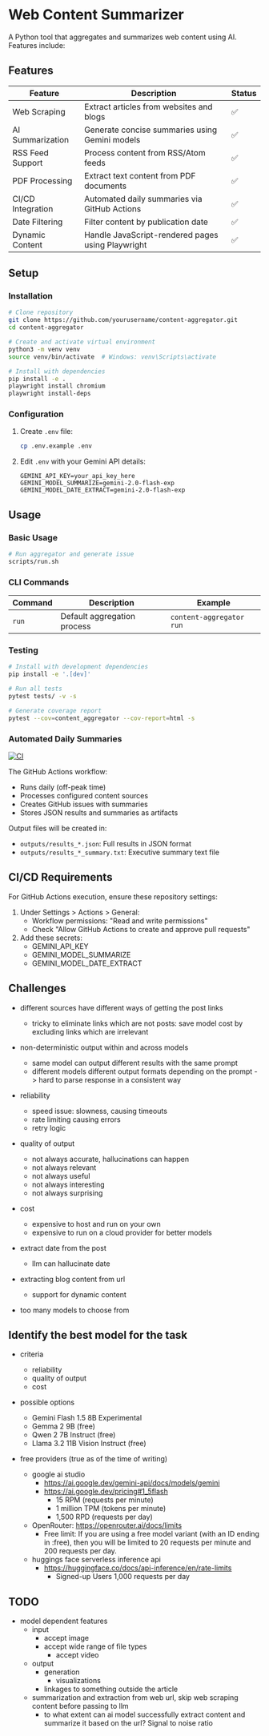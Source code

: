 # Web Content Summarizer

A Python tool that aggregates and summarizes web content using AI. Features include:

## Features

| Feature                | Description                                                                 | Status |
|------------------------|-----------------------------------------------------------------------------|--------|
| Web Scraping           | Extract articles from websites and blogs                                    | ✅     |
| AI Summarization       | Generate concise summaries using Gemini models                             | ✅     |
| RSS Feed Support       | Process content from RSS/Atom feeds                                         | ✅     |
| PDF Processing         | Extract text content from PDF documents                                     | ✅     |
| CI/CD Integration     | Automated daily summaries via GitHub Actions                               | ✅     |
| Date Filtering         | Filter content by publication date                                         | ✅     |
| Dynamic Content        | Handle JavaScript-rendered pages using Playwright                          | ✅     |

## Setup

### Installation
```bash
# Clone repository
git clone https://github.com/yourusername/content-aggregator.git
cd content-aggregator

# Create and activate virtual environment
python3 -m venv venv
source venv/bin/activate  # Windows: venv\Scripts\activate

# Install with dependencies
pip install -e .
playwright install chromium
playwright install-deps
```

### Configuration
1. Create `.env` file:
    ```bash
    cp .env.example .env
    ```
2. Edit `.env` with your Gemini API details:
    ```env
    GEMINI_API_KEY=your_api_key_here
    GEMINI_MODEL_SUMMARIZE=gemini-2.0-flash-exp
    GEMINI_MODEL_DATE_EXTRACT=gemini-2.0-flash-exp
    ```

## Usage

### Basic Usage
```bash
# Run aggregator and generate issue
scripts/run.sh
```

### CLI Commands
| Command                | Description                                 | Example                          |
|------------------------|---------------------------------------------|----------------------------------|
| `run`                 | Default aggregation process                | `content-aggregator run`         |

### Testing
```bash
# Install with development dependencies
pip install -e '.[dev]'

# Run all tests
pytest tests/ -v -s

# Generate coverage report
pytest --cov=content_aggregator --cov-report=html -s
```

### Automated Daily Summaries
[![CI](https://github.com/jhengy/content-aggregator/actions/workflows/run.yml/badge.svg)](https://github.com/jhengy/content-aggregator/issues)

The GitHub Actions workflow:
- Runs daily (off-peak time)
- Processes configured content sources
- Creates GitHub issues with summaries
- Stores JSON results and summaries as artifacts

Output files will be created in:
- `outputs/results_*.json`: Full results in JSON format
- `outputs/results_*_summary.txt`: Executive summary text file

## CI/CD Requirements
For GitHub Actions execution, ensure these repository settings:
1. Under Settings > Actions > General:
   - Workflow permissions: "Read and write permissions"
   - Check "Allow GitHub Actions to create and approve pull requests"
2. Add these secrets:
   - GEMINI_API_KEY
   - GEMINI_MODEL_SUMMARIZE
   - GEMINI_MODEL_DATE_EXTRACT

## Challenges
- different sources have different ways of getting the post links
  - tricky to eliminate links which are not posts: save model cost by excluding links which are irrelevant
- non-deterministic output within and across models
  - same model can output different results with the same prompt
  - different models different output formats depending on the prompt -> hard to parse response in a consistent way
- reliability
  - speed issue: slowness, causing timeouts
  - rate limiting causing errors
   - retry logic
- quality of output
  - not always accurate, hallucinations can happen
  - not always relevant
  - not always useful
  - not always interesting
  - not always surprising
- cost
  - expensive to host and run on your own
  - expensive to run on a cloud provider for better models
- extract date from the post
  - llm can hallucinate date

- extracting blog content from url
  - support for dynamic content

- too many models to choose from

## Identify the best model for the task
- criteria
  - reliability
  - quality of output
  - cost

- possible options
  - Gemini Flash 1.5 8B Experimental
  - Gemma 2 9B (free)
  - Qwen 2 7B Instruct (free)
  - Llama 3.2 11B Vision Instruct (free)

- free providers (true as of the time of writing)
  - google ai studio
    - https://ai.google.dev/gemini-api/docs/models/gemini
    - https://ai.google.dev/pricing#1_5flash
      - 15 RPM (requests per minute)
      - 1 million TPM (tokens per minute)
      - 1,500 RPD (requests per day)
  - OpenRouter: https://openrouter.ai/docs/limits
    - Free limit: If you are using a free model variant (with an ID ending in :free), then you will be limited to 20 requests per minute and 200 requests per day.
  - huggings face serverless inference api
    - https://huggingface.co/docs/api-inference/en/rate-limits
      - Signed-up Users	1,000 requests per day


## TODO
- model dependent features
  - input
    - accept image
    - accept wide range of file types
      - accept video
  - output
    - generation
      - visualizations
    - linkages to something outside the article
  - summarization and extraction from web url, skip web scraping content before passing to llm
    - to what extent can ai model successfully extract content and summarize it based on the url? Signal to noise ratio

